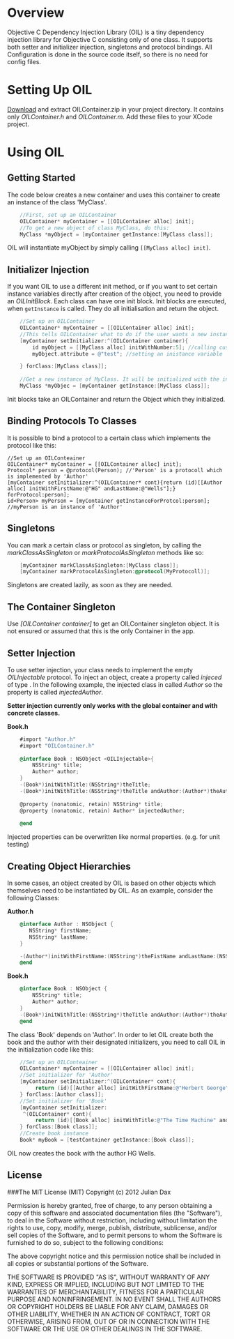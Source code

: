 Overview
========

Objective C Dependency Injection Library (OIL) is a tiny dependency injection library for Objective C consisting only of one class. It supports both setter and initializer injection, singletons and protocol bindings. All Configuration is done in the source code itself, so there is no need for config files.


Setting Up OIL
==============

[Download](https://github.com/downloads/brodo/OIL/OILContainer.zip) and extract OILContainer.zip in your project directory. It contains only *OILContainer.h* and *OILContainer.m*. Add these files to your XCode project.

Using OIL
=========

Getting Started
---------------

The code below creates a new container and uses this container to create an instance of the class 'MyClass'.

```objective-c
    //First, set up an OILContainer
    OILContainer* myContainer = [[OILContainer alloc] init];
    //To get a new object of class MyClass, do this:
    MyClass *myObject = [myContainer getInstance:[MyClass class]];
```

OIL will instantiate myObject by simply calling `[[MyClass alloc] init]`. 

Initializer Injection
--------------------------------

If you want OIL to use a different init method, or if you want to set certain instance variables directly after creation of the object, you need to provide an *OILInitBlock*. Each class can have one init block. Init blocks are executed, when `getInstance` is called. They do all initialisation and return the object.

```objective-c
    //Set up an OILContainer
    OILContainer* myContainer = [[OILContainer alloc] init];
    //This tells OILContainer what to do if the user wants a new instance of 'MyClass':
    [myContainer setInitializer:^(OILContainer container){
        id myObject = [[MyClass alloc] initWithNumber:5]; //calling custom init method
        myObject.attribute = @"test"; //setting an inistance variable

    } forClass:[MyClass class]];
    
    //Get a new instance of MyClass. It will be initialized with the init block which we just provided.
    MyClass *myObjec = [myContainer getInstance:[MyClass class]];
```

Init blocks take an OILContainer and return the Object which they initialized.

Binding Protocols To Classes
----------------------------

It is possible to bind a protocol to a certain class which implements the protocol like this:

    //Set up an OILConteainer
    OILContainer* myContainer = [[OILContainer alloc] init];
    Protocol* person = @protocol(Person); //'Person' is a protocoll which is implemented by 'Author'
    [myContainer setInitializer:^(OILContainer* cont){return (id)[[Author alloc] initWithFirstName:@"HG" andLastName:@"Wells"];} forProtocol:person];
    id<Person> myPerson = [myContainer getInstanceForProtcol:person]; //myPerson is an instance of 'Author'
   

Singletons
----------

You can mark a certain class or protocol as singleton, by calling the *markClassAsSingleton* or *markProtocolAsSingleton* methods like so:

```objective-c
    [myContainer markClassAsSingleton:[MyClass class]];
    [myContainer markProtocolAsSingleton:@protocol(MyProtocoll)];
```

Singletons are created lazily, as soon as they are needed.

The Container Singleton
-----------------------

Use *[OILContainer container]* to get an OILContainer singleton object. It is not ensured or assumed that this is the only Container in the app. 


Setter Injection
--------------------------------

To use setter injection, your class needs to implement the empty *OILInjectable* protocol.
To inject an object, create a property called *injeced<Class>* of type *<Class>*. In the following example, the injected class in called *Author*
so the property is called *injectedAuthor*.

**Setter injection currently only works with the global container and with concrete classes.**

**Book.h**

```objective-c
    #import "Author.h"
    #import "OILContainer.h"
    
    @interface Book : NSObject <OILInjectable>{
        NSString* title;
        Author* author;
    }
    -(Book*)initWithTitle:(NSString*)theTitle;
    -(Book*)initWithTitle:(NSString*)theTitle andAuthor:(Author*)theAuthor;
    
    @property (nonatomic, retain) NSString* title;
    @property (nonatomic, retain) Author* injectedAuthor;
    
    @end
```

Injected properties can be overwritten like normal properties. (e.g. for unit testing) 


Creating Object Hierarchies
---------------------------

In some cases, an object created by OIL is based on other objects which themselves need to be instantiated by OIL. As an example, consider the following Classes:

**Author.h**

```objective-c
    @interface Author : NSObject {
       NSString* firstName;
       NSString* lastName;
    }

    -(Author*)initWithFirstName:(NSString*)theFistName andLastName:(NSString*)theLastName;
    @end
```

**Book.h**

```objective-c
    @interface Book : NSObject {
        NSString* title;
        Author* author;
    }
    -(Book*)initWithTitle:(NSString*)theTitle andAuthor:(Author*)theAuthor;
    @end
```

The class 'Book' depends on 'Author'. In order to let OIL create both the book and the author with their designated initializers, you need to call OIL in the initialization code like this:

```objective-c
    //Set up an OILConteainer
    OILContainer* myContainer = [[OILContainer alloc] init];
    //Set initializer for 'Author'
    [myContainer setInitializer:^(OILContainer* cont){
         return (id)[[Author alloc] initWithFirstName:@"Herbert George" andLastName:@"Wells"];
    } forClass:[Author class]];
    //Set initializer for 'Book'  
    [myContainer setInitializer:
     ^(OILContainer* cont){
         return (id)[[Book alloc] initWithTitle:@"The Time Machine" andAuthor:[cont getInstance:[Author class]]];
    } forClass:[Book class]];
    //Create book instance
    Book* myBook = [testContainer getInstance:[Book class]];
```

OIL now creates the book with the author HG Wells.



License
-------

###The MIT License (MIT)
Copyright (c) 2012 Julian Dax

Permission is hereby granted, free of charge, to any person obtaining a copy of this software and associated documentation files (the "Software"), to deal in the Software without restriction, including without limitation the rights to use, copy, modify, merge, publish, distribute, sublicense, and/or sell copies of the Software, and to permit persons to whom the Software is furnished to do so, subject to the following conditions:

The above copyright notice and this permission notice shall be included in all copies or substantial portions of the Software.

THE SOFTWARE IS PROVIDED "AS IS", WITHOUT WARRANTY OF ANY KIND, EXPRESS OR IMPLIED, INCLUDING BUT NOT LIMITED TO THE WARRANTIES OF MERCHANTABILITY, FITNESS FOR A PARTICULAR PURPOSE AND NONINFRINGEMENT. IN NO EVENT SHALL THE AUTHORS OR COPYRIGHT HOLDERS BE LIABLE FOR ANY CLAIM, DAMAGES OR OTHER LIABILITY, WHETHER IN AN ACTION OF CONTRACT, TORT OR OTHERWISE, ARISING FROM, OUT OF OR IN CONNECTION WITH THE SOFTWARE OR THE USE OR OTHER DEALINGS IN THE SOFTWARE.

